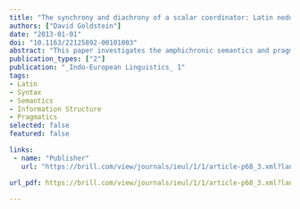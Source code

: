 ```yaml
---
title: "The synchrony and diachrony of a scalar coordinator: Latin nedum 'let alone'"
authors: ["David Goldstein"]
date: "2013-01-01"
doi: "10.1163/22125892-00101003"
abstract: "This paper investigates the amphichronic semantics and pragmatics of the scalar coordinator _nēdum_, `let alone'. Synchronically, nēdum must be preceded by an assertion that is stronger than all other alternative propositions in the focus domain. The distributional properties of the coordinator result directly from this semantics. Diachronically, the meaning `let alone' developed from metalinguistic _nē_ `not' and the aspectual adverb _dum_ `yet'. Nēdum further developed from `let alone' to `not just' following affirmative left coordinands."
publication_types: ["2"]
publication: "_Indo-European Linguistics_ 1"
tags:
- Latin
- Syntax
- Semantics
- Information Structure
- Pragmatics 
selected: false
featured: false

links:
 - name: "Publisher"
   url: "https://brill.com/view/journals/ieul/1/1/article-p68_3.xml?lang=en"

url_pdf: https://brill.com/view/journals/ieul/1/1/article-p68_3.xml?lang=en

---
```

